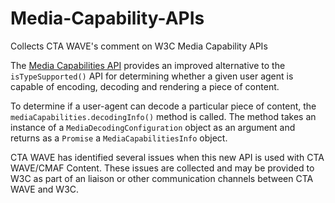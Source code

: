 # Media-Capability-APIs

Collects CTA WAVE's comment on W3C Media Capability APIs

The [Media Capabilities API](https://wicg.github.io/media-capabilities/) provides an improved alternative to the `isTypeSupported()` API for determining whether a given user agent is capable of encoding, decoding and rendering a piece of content.  

To determine if a user-agent can decode a particular piece of content, the `mediaCapabilities.decodingInfo()` method is called. The method takes an instance of a `MediaDecodingConfiguration` object as an argument and returns as a `Promise` a `MediaCapabilitiesInfo` object.

CTA WAVE has identified several issues when this new API is used with CTA WAVE/CMAF Content. These issues are collected and may be provided to W3C as part of an liaison or other communication channels between CTA WAVE and W3C.
